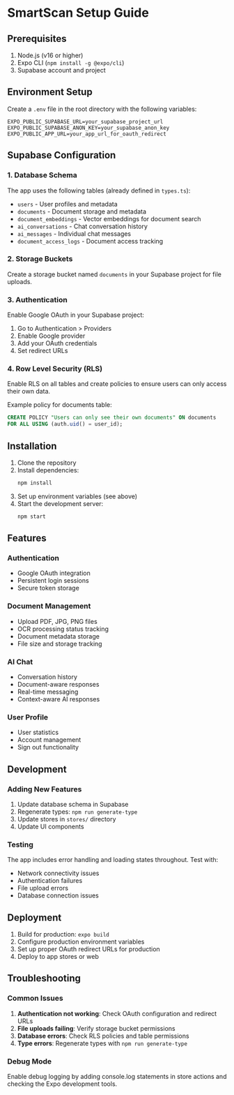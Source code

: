 # SmartScan Setup Guide

## Prerequisites

1. Node.js (v16 or higher)
2. Expo CLI (`npm install -g @expo/cli`)
3. Supabase account and project

## Environment Setup

Create a `.env` file in the root directory with the following variables:

```env
EXPO_PUBLIC_SUPABASE_URL=your_supabase_project_url
EXPO_PUBLIC_SUPABASE_ANON_KEY=your_supabase_anon_key
EXPO_PUBLIC_APP_URL=your_app_url_for_oauth_redirect
```

## Supabase Configuration

### 1. Database Schema

The app uses the following tables (already defined in `types.ts`):

- `users` - User profiles and metadata
- `documents` - Document storage and metadata
- `document_embeddings` - Vector embeddings for document search
- `ai_conversations` - Chat conversation history
- `ai_messages` - Individual chat messages
- `document_access_logs` - Document access tracking

### 2. Storage Buckets

Create a storage bucket named `documents` in your Supabase project for file uploads.

### 3. Authentication

Enable Google OAuth in your Supabase project:

1. Go to Authentication > Providers
2. Enable Google provider
3. Add your OAuth credentials
4. Set redirect URLs

### 4. Row Level Security (RLS)

Enable RLS on all tables and create policies to ensure users can only access their own data.

Example policy for documents table:

```sql
CREATE POLICY "Users can only see their own documents" ON documents
FOR ALL USING (auth.uid() = user_id);
```

## Installation

1. Clone the repository
2. Install dependencies:
   ```bash
   npm install
   ```
3. Set up environment variables (see above)
4. Start the development server:
   ```bash
   npm start
   ```

## Features

### Authentication

- Google OAuth integration
- Persistent login sessions
- Secure token storage

### Document Management

- Upload PDF, JPG, PNG files
- OCR processing status tracking
- Document metadata storage
- File size and storage tracking

### AI Chat

- Conversation history
- Document-aware responses
- Real-time messaging
- Context-aware AI responses

### User Profile

- User statistics
- Account management
- Sign out functionality

## Development

### Adding New Features

1. Update database schema in Supabase
2. Regenerate types: `npm run generate-type`
3. Update stores in `stores/` directory
4. Update UI components

### Testing

The app includes error handling and loading states throughout. Test with:

- Network connectivity issues
- Authentication failures
- File upload errors
- Database connection issues

## Deployment

1. Build for production: `expo build`
2. Configure production environment variables
3. Set up proper OAuth redirect URLs for production
4. Deploy to app stores or web

## Troubleshooting

### Common Issues

1. **Authentication not working**: Check OAuth configuration and redirect URLs
2. **File uploads failing**: Verify storage bucket permissions
3. **Database errors**: Check RLS policies and table permissions
4. **Type errors**: Regenerate types with `npm run generate-type`

### Debug Mode

Enable debug logging by adding console.log statements in store actions and checking the Expo development tools.
